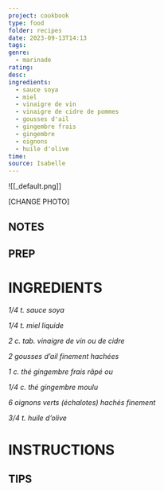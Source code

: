 ```yaml
---
project: cookbook
type: food
folder: recipes
date: 2023-09-13T14:13
tags: 
genre:
  - marinade
rating: 
desc: 
ingredients:
  - sauce soya
  - miel
  - vinaigre de vin
  - vinaigre de cidre de pommes
  - gousses d'ail
  - gingembre frais
  - gingembre
  - oignons
  - huile d'olive
time: 
source: Isabelle
---
```


![[_default.png]]

[CHANGE PHOTO]


## NOTES




## PREP


# INGREDIENTS

_1/4 t. sauce soya_

_1/4 t. miel liquide_

_2 c. tab. vinaigre de vin ou de cidre_

_2 gousses d’ail finement hachées_

_1 c. thé gingembre frais râpé ou_

_1/4 c. thé gingembre moulu_

_6 oignons verts (échalotes) hachés_
_finement_

_3/4 t. huile d’olive_


# INSTRUCTIONS


## TIPS



